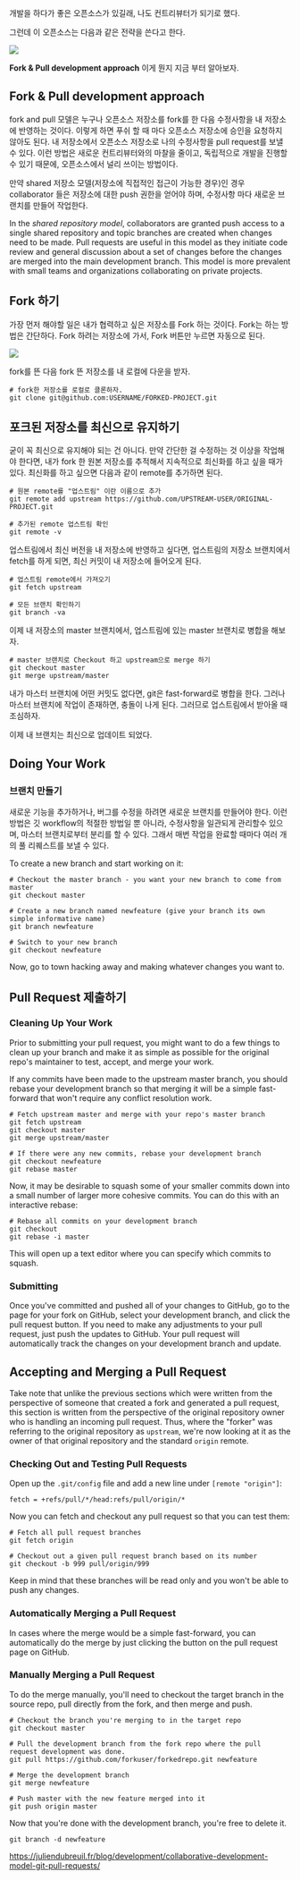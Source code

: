 개발을 하다가 좋은 오픈소스가 있길래, 나도 컨트리뷰터가 되기로 했다.

그런데 이 오픈소스는 다음과 같은 전략을 쓴다고 한다.

![]({{site.url}}/images/fork/image2.png)

**Fork & Pull development approach** 이게 뭔지 지금 부터 알아보자.

## Fork & Pull development approach

fork and pull 모델은 누구나 오픈소스 저장소를 fork를 한 다음 수정사항을 내 저장소에 반영하는 것이다. 이렇게 하면 푸쉬 할 때 마다 오픈소스 저장소에 승인을 요청하지 않아도 된다. 내 저장소에서 오픈소스 저장소로 나의 수정사항을 pull request를 보낼 수 있다. 이런 방법은 새로운 컨트리뷰터와의 마찰을 줄이고, 독립적으로 개발을 진행할 수 있기 때문에, 오픈소스에서 널리 쓰이는 방법이다.

만약 shared 저장소 모델(저장소에 직접적인 접근이 가능한 경우)인 경우 collaborator 들은 저장소에 대한 push 권한을 얻어야 하며, 수정사항 마다 새로운 브랜치를 만들어 작업한다. 

In the *shared repository model*, collaborators are granted push access to a single shared repository and topic branches are created when changes need to be made. Pull requests are useful in this model as they initiate code review and general discussion about a set of changes before the changes are merged into the main development branch. This model is more prevalent with small teams and organizations collaborating on private projects.

## Fork 하기

가장 먼저 해야할 일은 내가 협력하고 싶은 저장소를 Fork 하는 것이다. Fork는 하는 방법은 간단하다. Fork 하려는 저장소에 가서, Fork 버튼만 누르면 자동으로 된다.

![]({{site.url}}/images/fork/image1.png)

fork를 뜬 다음 fork 뜬 저장소를 내 로컬에 다운을 받자.

```
# fork한 저장소를 로컬로 클론하자.
git clone git@github.com:USERNAME/FORKED-PROJECT.git
```

## 포크된 저장소를 최신으로 유지하기

굳이 꼭 최신으로 유지해야 되는 건 아니다. 만약 간단한 걸 수정하는 것 이상을 작업해야 한다면, 내가 fork 한 원본 저장소를 추적해서 지속적으로 최신화를 하고 싶을 때가 있다. 최신화를 하고 싶으면 다음과 같이 remote를 추가하면 된다.

```
# 원본 remote를 "업스트림" 이란 이름으로 추가
git remote add upstream https://github.com/UPSTREAM-USER/ORIGINAL-PROJECT.git

# 추가된 remote 업스트림 확인
git remote -v
```

업스트림에서 최신 버전을 내 저장소에 반영하고 싶다면, 업스트림의 저장소 브랜치에서 fetch를 하게 되면, 최신 커밋이 내 저장소에 들어오게 된다.

```
# 업스트림 remote에서 가져오기
git fetch upstream

# 모든 브랜치 확인하기
git branch -va
```

이제 내 저장소의 master 브랜치에서, 업스트림에 있는 master 브랜치로 병합을 해보자.

```
# master 브랜치로 Checkout 하고 upstream으로 merge 하기
git checkout master
git merge upstream/master
```

내가 마스터 브랜치에 어떤 커밋도 없다면, git은 fast-forward로 병합을 한다. 그러나 마스터 브랜치에 작업이 존재하면, 충돌이 나게 된다. 그러므로 업스트림에서 받아올 때 조심하자.

이제 내 브랜치는 최신으로 업데이트 되었다.

## Doing Your Work

### 브랜치 만들기

새로운 기능을 추가하거나, 버그를 수정을 하려면 새로운 브랜치를 만들어야 한다. 이런 방법은 깃 workflow의 적절한 방법일 뿐 아니라, 수정사항을 일관되게 관리할수 있으며, 마스터 브랜치로부터 분리를 할 수 있다. 그래서 매번 작업을 완료할 때마다 여러 개의 풀 리퀘스트를 보낼 수 있다.

To create a new branch and start working on it:

```
# Checkout the master branch - you want your new branch to come from master
git checkout master

# Create a new branch named newfeature (give your branch its own simple informative name)
git branch newfeature

# Switch to your new branch
git checkout newfeature
```

Now, go to town hacking away and making whatever changes you want to.

## Pull Request 제출하기

### Cleaning Up Your Work



Prior to submitting your pull request, you might want to do a few things to clean up your branch and make it as simple as possible for the original repo's maintainer to test, accept, and merge your work.

If any commits have been made to the upstream master branch, you should rebase your development branch so that merging it will be a simple fast-forward that won't require any conflict resolution work.

```
# Fetch upstream master and merge with your repo's master branch
git fetch upstream
git checkout master
git merge upstream/master

# If there were any new commits, rebase your development branch
git checkout newfeature
git rebase master
```

Now, it may be desirable to squash some of your smaller commits down into a small number of larger more cohesive commits. You can do this with an interactive rebase:

```
# Rebase all commits on your development branch
git checkout 
git rebase -i master
```

This will open up a text editor where you can specify which commits to squash.

### Submitting

Once you've committed and pushed all of your changes to GitHub, go to the page for your fork on GitHub, select your development branch, and click the pull request button. If you need to make any adjustments to your pull request, just push the updates to GitHub. Your pull request will automatically track the changes on your development branch and update.

## Accepting and Merging a Pull Request

Take note that unlike the previous sections which were written from the perspective of someone that created a fork and generated a pull request, this section is written from the perspective of the original repository owner who is handling an incoming pull request. Thus, where the "forker" was referring to the original repository as `upstream`, we're now looking at it as the owner of that original repository and the standard `origin` remote.

### Checking Out and Testing Pull Requests

Open up the `.git/config` file and add a new line under `[remote "origin"]`:

```
fetch = +refs/pull/*/head:refs/pull/origin/*
```

Now you can fetch and checkout any pull request so that you can test them:

```
# Fetch all pull request branches
git fetch origin

# Checkout out a given pull request branch based on its number
git checkout -b 999 pull/origin/999
```

Keep in mind that these branches will be read only and you won't be able to push any changes.

### Automatically Merging a Pull Request

In cases where the merge would be a simple fast-forward, you can automatically do the merge by just clicking the button on the pull request page on GitHub.

### Manually Merging a Pull Request

To do the merge manually, you'll need to checkout the target branch in the source repo, pull directly from the fork, and then merge and push.

```
# Checkout the branch you're merging to in the target repo
git checkout master

# Pull the development branch from the fork repo where the pull request development was done.
git pull https://github.com/forkuser/forkedrepo.git newfeature

# Merge the development branch
git merge newfeature

# Push master with the new feature merged into it
git push origin master
```

Now that you're done with the development branch, you're free to delete it.

```
git branch -d newfeature
```





https://juliendubreuil.fr/blog/development/collaborative-development-model-git-pull-requests/